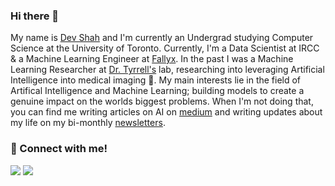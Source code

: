### Hi there 👋

My name is [Dev Shah](https://devshah.ca) and I'm currently an Undergrad studying Computer Science at the University of Toronto. Currently, I'm a Data Scientist at IRCC & a Machine Learning Engineer at [Fallyx](https://fallyx.com/). In the past I was  a Machine Learning Researcher at [Dr. Tyrrell's](https://www.tyrrell4innovation.ca/people/) lab, researching into leveraging Artificial Intelligence into medical imaging 🔬. My main interests lie in the field of Artifical Intelligence and Machine Learning; building models to create a genuine impact on the worlds biggest problems. When I'm not doing that, you can find me writing articles on AI on [medium](https://medium.com/@devshahs) and writing updates about my life on my bi-monthly [newsletters](https://devshah.substack.com/?utm_source=substack&utm_medium=web&utm_campaign=substack_profile).

### 🤝 Connect with me!<br>
  <a href='https://www.linkedin.com/in/devshah-/' alt="Linkedin"><img src="https://img.shields.io/badge/LinkedIn-0077B5?style=for-the-badge&logo=linkedin&logoColor=white"></a> <a href="mailto:mail2devshah@gmail.com" alt="Contact me"><img src="https://img.shields.io/badge/Gmail-D14836?style=for-the-badge&logo=gmail&logoColor=white">
